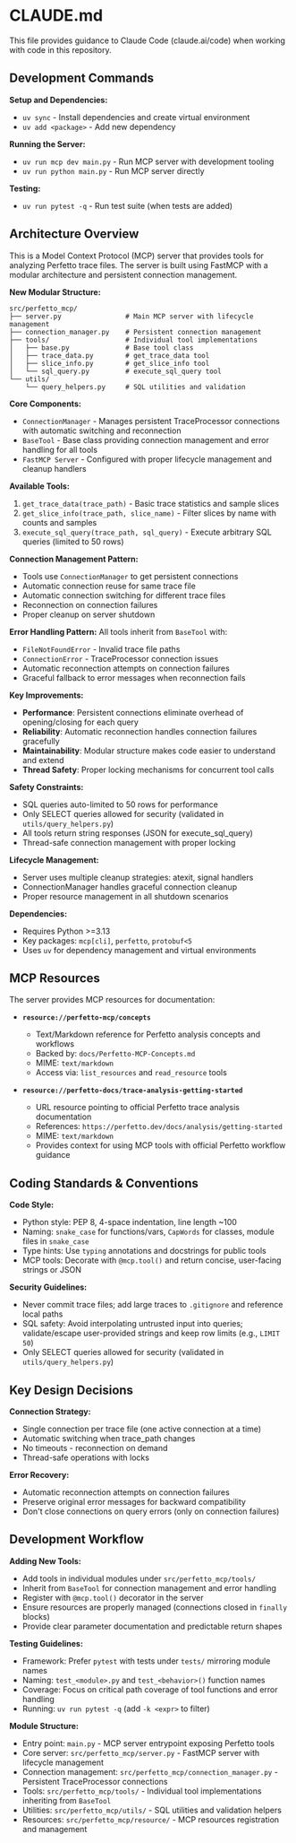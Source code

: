 # CLAUDE.md

This file provides guidance to Claude Code (claude.ai/code) when working with code in this repository.

## Development Commands

**Setup and Dependencies:**
- `uv sync` - Install dependencies and create virtual environment
- `uv add <package>` - Add new dependency

**Running the Server:**
- `uv run mcp dev main.py` - Run MCP server with development tooling
- `uv run python main.py` - Run MCP server directly

**Testing:**
- `uv run pytest -q` - Run test suite (when tests are added)

## Architecture Overview

This is a Model Context Protocol (MCP) server that provides tools for analyzing Perfetto trace files. The server is built using FastMCP with a modular architecture and persistent connection management.

**New Modular Structure:**
```
src/perfetto_mcp/
├── server.py                # Main MCP server with lifecycle management
├── connection_manager.py    # Persistent connection management
├── tools/                   # Individual tool implementations
│   ├── base.py              # Base tool class
│   ├── trace_data.py        # get_trace_data tool
│   ├── slice_info.py        # get_slice_info tool
│   └── sql_query.py         # execute_sql_query tool
└── utils/
    └── query_helpers.py     # SQL utilities and validation
```

**Core Components:**
- `ConnectionManager` - Manages persistent TraceProcessor connections with automatic switching and reconnection
- `BaseTool` - Base class providing connection management and error handling for all tools
- `FastMCP Server` - Configured with proper lifecycle management and cleanup handlers

**Available Tools:**
1. `get_trace_data(trace_path)` - Basic trace statistics and sample slices
2. `get_slice_info(trace_path, slice_name)` - Filter slices by name with counts and samples  
3. `execute_sql_query(trace_path, sql_query)` - Execute arbitrary SQL queries (limited to 50 rows)

**Connection Management Pattern:**
- Tools use `ConnectionManager` to get persistent connections
- Automatic connection reuse for same trace file
- Automatic connection switching for different trace files
- Reconnection on connection failures
- Proper cleanup on server shutdown

**Error Handling Pattern:**
All tools inherit from `BaseTool` with:
- `FileNotFoundError` - Invalid trace file paths
- `ConnectionError` - TraceProcessor connection issues
- Automatic reconnection attempts on connection failures
- Graceful fallback to error messages when reconnection fails

**Key Improvements:**
- **Performance**: Persistent connections eliminate overhead of opening/closing for each query
- **Reliability**: Automatic reconnection handles connection failures gracefully
- **Maintainability**: Modular structure makes code easier to understand and extend
- **Thread Safety**: Proper locking mechanisms for concurrent tool calls

**Safety Constraints:**
- SQL queries auto-limited to 50 rows for performance
- Only SELECT queries allowed for security (validated in `utils/query_helpers.py`)
- All tools return string responses (JSON for execute_sql_query)
- Thread-safe connection management with proper locking

**Lifecycle Management:**
- Server uses multiple cleanup strategies: atexit, signal handlers
- ConnectionManager handles graceful connection cleanup
- Proper resource management in all shutdown scenarios

**Dependencies:**
- Requires Python >=3.13
- Key packages: `mcp[cli]`, `perfetto`, `protobuf<5`
- Uses `uv` for dependency management and virtual environments

## MCP Resources

The server provides MCP resources for documentation:

- **`resource://perfetto-mcp/concepts`**
  - Text/Markdown reference for Perfetto analysis concepts and workflows
  - Backed by: `docs/Perfetto-MCP-Concepts.md`
  - MIME: `text/markdown`
  - Access via: `list_resources` and `read_resource` tools

- **`resource://perfetto-docs/trace-analysis-getting-started`**
  - URL resource pointing to official Perfetto trace analysis documentation
  - References: `https://perfetto.dev/docs/analysis/getting-started`
  - MIME: `text/markdown`
  - Provides context for using MCP tools with official Perfetto workflow guidance

## Coding Standards & Conventions

**Code Style:**
- Python style: PEP 8, 4-space indentation, line length ~100
- Naming: `snake_case` for functions/vars, `CapWords` for classes, module files in `snake_case`
- Type hints: Use `typing` annotations and docstrings for public tools
- MCP tools: Decorate with `@mcp.tool()` and return concise, user-facing strings or JSON

**Security Guidelines:**
- Never commit trace files; add large traces to `.gitignore` and reference local paths
- SQL safety: Avoid interpolating untrusted input into queries; validate/escape user-provided strings and keep row limits (e.g., `LIMIT 50`)
- Only SELECT queries allowed for security (validated in `utils/query_helpers.py`)

## Key Design Decisions

**Connection Strategy:**
- Single connection per trace file (one active connection at a time)
- Automatic switching when trace_path changes
- No timeouts - reconnection on demand
- Thread-safe operations with locks

**Error Recovery:**
- Automatic reconnection attempts on connection failures
- Preserve original error messages for backward compatibility
- Don't close connections on query errors (only on connection failures)

## Development Workflow

**Adding New Tools:**
- Add tools in individual modules under `src/perfetto_mcp/tools/`
- Inherit from `BaseTool` for connection management and error handling
- Register with `@mcp.tool()` decorator in the server
- Ensure resources are properly managed (connections closed in `finally` blocks)
- Provide clear parameter documentation and predictable return shapes

**Testing Guidelines:**
- Framework: Prefer `pytest` with tests under `tests/` mirroring module names
- Naming: `test_<module>.py` and `test_<behavior>()` function names
- Coverage: Focus on critical path coverage of tool functions and error handling
- Running: `uv run pytest -q` (add `-k <expr>` to filter)

**Module Structure:**
- Entry point: `main.py` - MCP server entrypoint exposing Perfetto tools
- Core server: `src/perfetto_mcp/server.py` - FastMCP server with lifecycle management
- Connection management: `src/perfetto_mcp/connection_manager.py` - Persistent TraceProcessor connections
- Tools: `src/perfetto_mcp/tools/` - Individual tool implementations inheriting from `BaseTool`
- Utilities: `src/perfetto_mcp/utils/` - SQL utilities and validation helpers
- Resources: `src/perfetto_mcp/resource/` - MCP resources registration and management